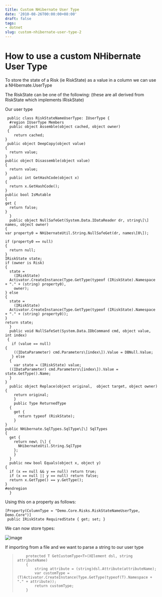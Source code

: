 ```yaml
---
title: Custom NHibernate User Type
date: '2010-08-26T00:00:00+08:00'
draft: false
tags:
- dotnet
slug: custom-nhibernate-user-type-2
---
```


# How to use a custom NHibernate User Type

To store the state of a Risk (ie RiskState) as a value in a column we can use a NHibernate.UserType


The RiskState can be one of the following: (these are all derived from RiskState which implements IRiskState)

Our user type

     public class RiskStateNameUserType: IUserType {
      #region IUserType Members
      public object Assemble(object cached, object owner)  
     {
        return cached;
    }
     public object DeepCopy(object value)
    {
      return value;
    }
    public object Disassemble(object value)
    {
      return value;
    }
      public int GetHashCode(object x)
    {
      return x.GetHashCode();
    }
    public bool IsMutable
    {
    get {
      return false;
    }
      }
      public object NullSafeGet(System.Data.IDataReader dr, string\[\] names, object owner)  
    {  
    var property0 = NHibernateUtil.String.NullSafeGet(dr, names\[0\]);

    if (property0 == null)
    {
      return null;
    }
    IRiskState state;
    if (owner is Risk)
    {
      state =
        (IRiskState)
      Activator.CreateInstance(Type.GetType(typeof (IRiskState).Namespace + "." + (string) property0),
        owner);
    } else
    {
      state =
        (IRiskState)
      Activator.CreateInstance(Type.GetType(typeof (IRiskState).Namespace + "." + (string) property0));
    }
    return state; 
      }   
      public void NullSafeSet(System.Data.IDbCommand cmd, object value, int index)
     {
       if (value == null)
    {
        ((IDataParameter) cmd.Parameters\[index\]).Value = DBNull.Value;
       } else
      {
        var state = (IRiskState) value;
      ((IDataParameter) cmd.Parameters\[index\]).Value = state.GetType().Name;
      }
    }
      public object Replace(object original,  object target, object owner)
    {
        return original;
        }
        public Type ReturnedType
      {
        get {
          return typeof (RiskState);
        }
    }
    public NHibernate.SqlTypes.SqlType\[\] SqlTypes
    {
      get {
        return new\ [\] {
          NHibernateUtil.String.SqlType
        };
        }
      }
      public new bool Equals(object x, object y)
    {
      if (x == null && y == null) return true;
      if (x == null || y == null) return false;
      return x.GetType() == y.GetType();
    }
    #endregion
      }

Using this on a property as follows:

    [Property(ColumnType = "Demo.Core.Risks.RiskStateNameUserType, Demo.Core")]
     public IRiskState RequiredState { get; set; }
 
We can now store types:

![image](https://user-images.githubusercontent.com/662868/120916396-faa22580-c6db-11eb-8ef2-34c567e23567.png)


If importing from a file and we want to parse a string to our user type


>         protected T GetCustomType<T>(XElement dsl, string attributeName)
>         {
>             string attribute = (string)dsl.Attribute(attributeName);
>             var customType = (T)Activator.CreateInstance(Type.GetType(typeof(T).Namespace + "." + attribute));
>             return customType;
>         }
 